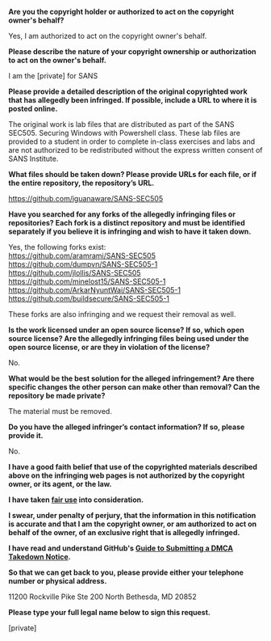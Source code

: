 **Are you the copyright holder or authorized to act on the copyright owner's behalf?**

Yes, I am authorized to act on the copyright owner's behalf.

**Please describe the nature of your copyright ownership or authorization to act on the owner's behalf.**

I am the [private] for SANS

**Please provide a detailed description of the original copyrighted work that has allegedly been infringed. If possible, include a URL to where it is posted online.**

The original work is lab files that are distributed as part of the SANS SEC505. Securing Windows with Powershell class. These lab files are provided to a student in order to complete in-class exercises and labs and are not authorized to be redistributed without the express written consent of SANS Institute.

**What files should be taken down? Please provide URLs for each file, or if the entire repository, the repository’s URL.**

https://github.com/iguanaware/SANS-SEC505

**Have you searched for any forks of the allegedly infringing files or repositories? Each fork is a distinct repository and must be identified separately if you believe it is infringing and wish to have it taken down.**

Yes, the following forks exist:  
https://github.com/aramrami/SANS-SEC505  
https://github.com/dumpvn/SANS-SEC505-1  
https://github.com/jlollis/SANS-SEC505  
https://github.com/minelost15/SANS-SEC505-1  
https://github.com/ArkarNyuntWai/SANS-SEC505-1  
https://github.com/buildsecure/SANS-SEC505-1  

These forks are also infringing and we request their removal as well.

**Is the work licensed under an open source license? If so, which open source license? Are the allegedly infringing files being used under the open source license, or are they in violation of the license?**

No.

**What would be the best solution for the alleged infringement? Are there specific changes the other person can make other than removal? Can the repository be made private?**

The material must be removed.

**Do you have the alleged infringer’s contact information? If so, please provide it.**

No.

**I have a good faith belief that use of the copyrighted materials described above on the infringing web pages is not authorized by the copyright owner, or its agent, or the law.**

**I have taken <a href="https://www.lumendatabase.org/topics/22">fair use</a> into consideration.**

**I swear, under penalty of perjury, that the information in this notification is accurate and that I am the copyright owner, or am authorized to act on behalf of the owner, of an exclusive right that is allegedly infringed.**

**I have read and understand GitHub's <a href="https://docs.github.com/articles/guide-to-submitting-a-dmca-takedown-notice/">Guide to Submitting a DMCA Takedown Notice</a>.**

**So that we can get back to you, please provide either your telephone number or physical address.**

11200 Rockville Pike Ste 200 North Bethesda, MD 20852

**Please type your full legal name below to sign this request.**

[private]
